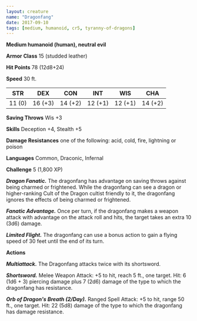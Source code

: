 ```yaml
---
layout: creature
name: "Dragonfang"
date: 2017-09-10
tags: [medium, humanoid, cr5, tyranny-of-dragons]
---
```


**Medium humanoid (human), neutral evil**

**Armor Class** 15 (studded leather)

**Hit Points** 78 (12d8+24)

**Speed** 30 ft.

|   STR   |   DEX   |   CON   |   INT   |   WIS   |   CHA   |
|:-----:|:-----:|:-----:|:-----:|:-----:|:-----:|
| 11 (0) | 16 (+3) | 14 (+2) | 12 (+1) | 12 (+1) | 14 (+2) |

**Saving Throws** Wis +3

**Skills** Deception +4, Stealth +5

**Damage Resistances** one of the following: acid, cold, fire, lightning or poison

**Languages** Common, Draconic, Infernal

**Challenge** 5 (1,800 XP)

***Dragon Fanatic.*** The dragonfang has advantage on saving throws against being charmed or frightened. While the dragonfang can see a dragon or higher-ranking Cult of the Dragon cultist friendly to it, the dragonfang ignores the effects of being charmed or frightened.

***Fanatic Advantage.*** Once per turn, if the dragonfang makes a weapon attack with advantage on the attack roll and hits, the target takes an extra 10 (3d6) damage.

***Limited Flight.*** The dragonfang can use a bonus action to gain a flying speed of 30 feet until the end of its turn.

**Actions**

***Multiattack.*** The Dragonfang attacks twice with its shortsword.

***Shortsword.*** Melee Weapon Attack: +5 to hit, reach 5 ft., one target. Hit: 6 (1d6 + 3) piercing damage plus 7 (2d6) damage of the type to which the dragonfang has resistance.

***Orb of Dragon's Breath (2/Day).*** Ranged Spell Attack: +5 to hit, range 50 ft., one target. Hit: 22 (5d8) damage of the type to which the dragonfang has damage resistance.

